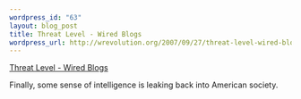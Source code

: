 ```yaml
--- 
wordpress_id: "63"
layout: blog_post
title: Threat Level - Wired Blogs
wordpress_url: http://wrevolution.org/2007/09/27/threat-level-wired-blogs/
---
```

<a href="http://blog.wired.com/27bstroke6/2007/09/court-strikes-2.html">Threat Level - Wired Blogs</a>

Finally, some sense of intelligence is leaking back into American society.
